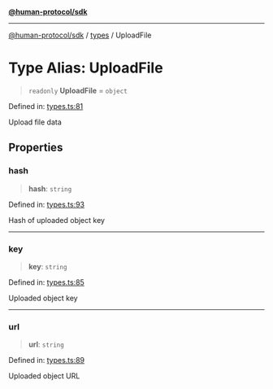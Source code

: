 [**@human-protocol/sdk**](../../README.md)

***

[@human-protocol/sdk](../../modules.md) / [types](../README.md) / UploadFile

# Type Alias: UploadFile

> `readonly` **UploadFile** = `object`

Defined in: [types.ts:81](https://github.com/humanprotocol/human-protocol/blob/47f5da5838a126d0f0ff22cdaa7719befd2657b4/packages/sdk/typescript/human-protocol-sdk/src/types.ts#L81)

Upload file data

## Properties

### hash

> **hash**: `string`

Defined in: [types.ts:93](https://github.com/humanprotocol/human-protocol/blob/47f5da5838a126d0f0ff22cdaa7719befd2657b4/packages/sdk/typescript/human-protocol-sdk/src/types.ts#L93)

Hash of uploaded object key

***

### key

> **key**: `string`

Defined in: [types.ts:85](https://github.com/humanprotocol/human-protocol/blob/47f5da5838a126d0f0ff22cdaa7719befd2657b4/packages/sdk/typescript/human-protocol-sdk/src/types.ts#L85)

Uploaded object key

***

### url

> **url**: `string`

Defined in: [types.ts:89](https://github.com/humanprotocol/human-protocol/blob/47f5da5838a126d0f0ff22cdaa7719befd2657b4/packages/sdk/typescript/human-protocol-sdk/src/types.ts#L89)

Uploaded object URL
